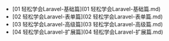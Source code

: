 * [01 轻松学会Laravel-基础篇](01 轻松学会Laravel-基础篇.md)
* [02 轻松学会Laravel-表单篇](02 轻松学会Laravel-表单篇.md)
* [03 轻松学会Laravel-高级篇](03 轻松学会Laravel-高级篇.md)
* [04 轻松学会Laravel-扩展篇](04 轻松学会Laravel-扩展篇.md)
